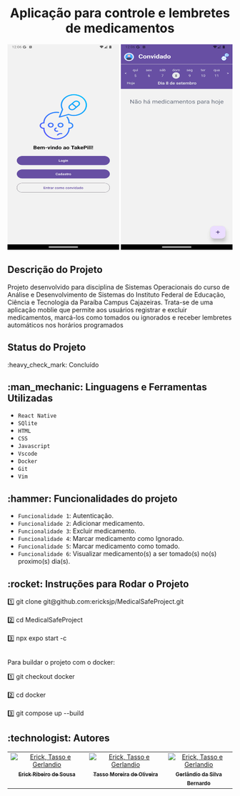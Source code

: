 <h1 align="center">Aplicação para controle e lembretes de medicamentos</h1>
<div align="center" >
  <img src="img/Tela1.jpeg"  width="250" height="460"/>
  <img src="img/Tela2.jpeg"  width="250" height="460"/>
</div>
<div>
  <h2>Descrição do Projeto</h2>
  <p>
    Projeto desenvolvido para disciplina de Sistemas Operacionais do curso de Análise e Desenvolvimento de Sistemas do Instituto Federal de Educação, Ciência e Tecnologia da Paraíba Campus Cajazeiras. Trata-se de uma aplicação moblie que permite aos usuários registrar e excluir medicamentos, marcá-los como tomados ou ignorados e receber lembretes automáticos nos horários programados
  </p>
  <h2>Status do Projeto</h2>
  <p>:heavy_check_mark: Concluído </p>

  <h2>:man_mechanic: Linguagens e Ferramentas Utilizadas</h2>

- ``React Native``
- ``SQlite``
- ``HTML``
- ``CSS``
- ``Javascript``
- ``Vscode``
- ``Docker``
- ``Git``
- ``Vim``
<h2>:hammer: Funcionalidades do projeto</h2>
  
  - `Funcionalidade 1`: Autenticação.
  - `Funcionalidade 2`: Adicionar medicamento.
  - `Funcionalidade 3`: Excluir medicamento.
  - `Funcionalidade 4`: Marcar medicamento como Ignorado.
  - `Funcionalidade 5`: Marcar medicamento como tomado.
  - `Funcionalidade 6`: Visualizar medicamento(s) a ser tomado(s) no(s) proximo(s) dia(s).

 <h2>:rocket: Instruções para Rodar o Projeto</h2>
 1️⃣  git clone git@github.com:ericksjp/MedicalSafeProject.git
 <br><br>
 2️⃣  cd MedicalSafeProject
 <br><br>
 3️⃣  npx expo start -c
 <br><br>
 <p>Para buildar o projeto com o docker:</p>
 1️⃣  git checkout docker
 <br><br>
 2️⃣  cd docker
 <br><br>
 3️⃣  git compose up --build
 
 
 
<h2> :technologist:  Autores</h2>
  <table >
  <tbody>
    <tr>
      <td align="center" valign="top" width="35%">
        <a href="https://github.com/ericksjp">
          <img src="https://avatars.githubusercontent.com/u/126838970?v=4" width="60px;" alt="Erick, Tasso e Gerlandio"/>
          <br/>
          <sub>
            <b>Erick Ribeiro de Sousa</b>
          </sub>
        </a>
      </td>
      <td align="center" valign="top" width="35%" >
        <a href="https://github.com/tassomoreira">
          <img src="https://avatars.githubusercontent.com/u/99520151?v=4" width="60px;" alt="Erick, Tasso e Gerlandio"/>
          <br/>
          <sub>
            <b>Tasso Moreira de Oliveira</b>
          </sub>
        </a>
      </td>
        <td align="center" valign="top" width="35%">
        <a href="https://github.com/GerlandioBernardo">
          <img src="https://avatars.githubusercontent.com/u/126838970?v=4" width="60px;" alt="Erick, Tasso e Gerlandio" />
          <br/>
          <sub>
            <b>Gerlândio da Silva Bernardo</b>
          </sub>
        </a>
      </td>
    </tr>
  </tbody>
</table>
 </div>



